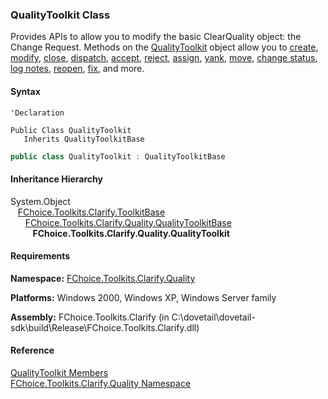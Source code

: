 ﻿### QualityToolkit Class

Provides APIs to allow you to modify the basic ClearQuality object: the Change Request. Methods on the [QualityToolkit](FChoice.Toolkits.Clarify~FChoice.Toolkits.Clarify.Quality.QualityToolkit.md) object allow you to [create](FChoice.Toolkits.Clarify~FChoice.Toolkits.Clarify.Quality.QualityToolkit~CreateCR.md), [modify](FChoice.Toolkits.Clarify~FChoice.Toolkits.Clarify.Quality.QualityToolkit~UpdateCR.md), [close](FChoice.Toolkits.Clarify~FChoice.Toolkits.Clarify.Quality.QualityToolkit~CloseCR.md), [dispatch](FChoice.Toolkits.Clarify~FChoice.Toolkits.Clarify.Quality.QualityToolkit~DispatchCR.md), [accept](FChoice.Toolkits.Clarify~FChoice.Toolkits.Clarify.Quality.QualityToolkit~AcceptCR.md), [reject](FChoice.Toolkits.Clarify~FChoice.Toolkits.Clarify.Quality.QualityToolkit~RejectCR.md), [assign](FChoice.Toolkits.Clarify~FChoice.Toolkits.Clarify.Quality.QualityToolkit~AssignCR.md), [yank](FChoice.Toolkits.Clarify~FChoice.Toolkits.Clarify.Quality.QualityToolkit~YankCR.md), [move](FChoice.Toolkits.Clarify~FChoice.Toolkits.Clarify.Quality.QualityToolkit~MoveCR.md), [change status](FChoice.Toolkits.Clarify~FChoice.Toolkits.Clarify.Quality.QualityToolkit~ChangeCRStatus.md), [log notes](FChoice.Toolkits.Clarify~FChoice.Toolkits.Clarify.Quality.QualityToolkit~LogCRNote.md), [reopen](FChoice.Toolkits.Clarify~FChoice.Toolkits.Clarify.Quality.QualityToolkit~ReopenCR.md), [fix](FChoice.Toolkits.Clarify~FChoice.Toolkits.Clarify.Quality.QualityToolkit~FixCR.md), and more.

#### Syntax

```vbnet
'Declaration

Public Class QualityToolkit 
   Inherits QualityToolkitBase
```

```csharp
public class QualityToolkit : QualityToolkitBase
``` 

#### Inheritance Hierarchy

System.Object  
   [FChoice.Toolkits.Clarify.ToolkitBase](FChoice.Toolkits.Clarify~FChoice.Toolkits.Clarify.ToolkitBase.md)  
      [FChoice.Toolkits.Clarify.Quality.QualityToolkitBase](FChoice.Toolkits.Clarify~FChoice.Toolkits.Clarify.Quality.QualityToolkitBase.md)  
         **FChoice.Toolkits.Clarify.Quality.QualityToolkit**  

#### Requirements

**Namespace:** [FChoice.Toolkits.Clarify.Quality](FChoice.Toolkits.Clarify~FChoice.Toolkits.Clarify.Quality_namespace.md)

**Platforms:** Windows 2000, Windows XP, Windows Server family

**Assembly:** FChoice.Toolkits.Clarify (in C:\\dovetail\\dovetail-sdk\\build\\Release\\FChoice.Toolkits.Clarify.dll)

#### Reference

[QualityToolkit Members](FChoice.Toolkits.Clarify~FChoice.Toolkits.Clarify.Quality.QualityToolkit_members.md)  
[FChoice.Toolkits.Clarify.Quality Namespace](FChoice.Toolkits.Clarify~FChoice.Toolkits.Clarify.Quality_namespace.md)